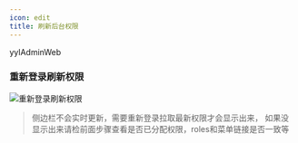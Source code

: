 ```yaml
---
icon: edit
title: 刷新后台权限
---
```


yylAdminWeb

### 重新登录刷新权限

<img :src="$withBase('/image/use/adminweblogout.jpg')" alt="重新登录刷新权限">

> 侧边栏不会实时更新，需要重新登录拉取最新权限才会显示出来，
> 如果没显示出来请检前面步骤查看是否已分配权限，roles和菜单链接是否一致等
